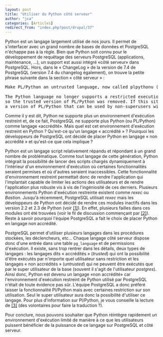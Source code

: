 ```yaml
---
layout: post
title: "Utiliser du Python côté serveur"
author: "jca"
categories: [Articles]
redirect_from: "index.php?post/drupal/37"
---
```



<p></p>

<!--more-->


<p>Python est un langage largement utilisé de nos jours. Il permet de s'interfacer avec un grand nombre de bases de données et PostgreSQL n'échappe pas à la règle. Bien que Python soit connu pour le développement de requêtage des serveurs PostgreSQL (applications, maintenance, ...), un support est aussi intégré «côté serveur» dans PostgreSQL. Hors, dans le «&nbsp;ChangeLog&nbsp;» de la version de 7.4 de PostgreSQL (version 7.4 du changelog également), on trouve la petite phrase suivante dans la section «&nbsp;côté serveur&nbsp;»&nbsp;:</p>

<!--break-->

<pre>Make PL/Python an untrusted language, now called plpythonu (Kevin Jacobs, Tom)<br /><br />The Python language no longer supports a restricted execution environment, <br />so the trusted version of PL/Python was removed. If this situation changes, <br />a version of PL/Python that can be used by non-superusers will be readded. </pre>

<p>Comme il y est dit, Python ne supporte plus un environnement d'exécution restreint et, de ce fait, PostgreSQL ne supporte plus Python (ou PL/Python) comme langage «accrédité». Mais quel est cet environnement d'exécution restreint en Python&nbsp;? Qu'est-ce qu'un langage «&nbsp;accrédité&nbsp;»&nbsp;? Pourquoi les développeurs de PostgreSQL ont décidé de placer Python en langage «&nbsp;non accrédité&nbsp;» et qu'est-ce que cela implique&nbsp;?</p>

<p>Python est un langage script relativement répandu et répondant à un grand nombre de problématique. Comme tout langage de cette génération, Python intégrait la possibilité de lancer des scripts chargés dynamiquement à l'intérieur d'un environnement d'exécution où certaines fonctionnalités seraient permises et où d'autres seraient inaccessibles. Cette fonctionnalité d'environnement restreint permettait donc de rendre l'application qui l'implantait capable de limiter les actions des utilisateurs et de rendre l'application plus robuste vis à vis de l'ingéniosité de ces derniers. Plusieurs environnements Python d'exécution restreinte existent comme <em>rexec</em> ou <em>Bastion</em>. Jusqu'à récemment, PostgreSQL utilisait <em>rexec</em> mais les développeurs de Python ont décidé de rendre ces modules inactifs dans les version 2.2 et 2.3 de Python (voir <a href="http://www.python.org/2.3/NEWS.html">[1]</a>). En effet, plusieurs failles dans ces modules ont été trouvées (voir le fil de discussion commençant par <a href="http://mail.python.org/pipermail/python-dev/2002-December/031160.html">[2]</a>). Reste à savoir pourquoi l'équipe PostgreSQL a fait le choix de placer Python en langage non accrédité.</p>

<p>PostgreSQL permet d'utiliser plusieurs langages dans les procédures stockées, les déclencheurs, etc... Chaque langage côté serveur dispose donc d'une entrée dans une table <code>pg_language</code> et de permissions d'exécution. Il existe, sans trop rentrer dans les détails, deux types de langages : les langages dits «&nbsp;accrédités&nbsp;» (<em>trusted</em>) qui ont la possibilité d'être exécutés par n'importe quel utilisateur sans restriction et les langages «&nbsp;non accrédités&nbsp;» (<em>untrusted</em>) qui ne peuvent être exécutés que par le super utilisateur de la base (souvent il s'agit de l'utilisateur <em>postgres</em>). Ainsi donc, Python est devenu un langage «non accrédité» car l'environnement d'exécution restreint de Python utilisé par PostgreSQL n'était de toute évidence pas sûr. L'équipe PostgreSQL a donc préféré laisser la fonctionnalité Pl/Python mais avec certaines restriction sur son utilisation. Seul le super utilisateur aura donc la possibilité d'utiliser ce langage. Pour plus d'information sur Pl/Python, je vous conseille la lecture de <a href="http://traduc.postgresqlfr.org/pgsql-fr/plpython.html">[3]</a> (des volontaires pour faire la traduction&nbsp;?).</p>

<p>Pour conclure, nous pouvons souhaiter que Python réintègre rapidement un environnement d'exécution limité de manière à ce que les utilisateurs puissent bénéficier de la puissance de ce langage sur PostgreSQL et côté serveur.</p>